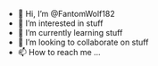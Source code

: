 - 👋 Hi, I’m @FantomWolf182
- 👀 I’m interested in stuff
- 🌱 I’m currently learning stuff
- 💞️ I’m looking to collaborate on stuff
- 📫 How to reach me ...

<!---
FantomWolf182/FantomWolf182 is a ✨ special ✨ repository because its `README.md` (this file) appears on your GitHub profile.
You can click the Preview link to take a look at your changes.
--->
